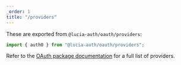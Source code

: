 ```yaml
---
_order: 1
title: "/providers"
---
```


These are exported from `@lucia-auth/oauth/providers`:

```ts
import { auth0 } from "@lucia-auth/oauth/providers";
```

Refer to the [OAuth package documentation](/oauth) for a full list of providers.
